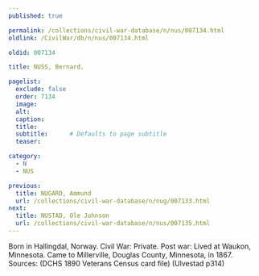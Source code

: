 ```yaml
---
published: true

permalink: /collections/civil-war-database/n/nus/007134.html
oldlink: /CivilWar/db/n/nus/007134.html

oldid: 007134

title: NUSS, Bernard.

pagelist:
  exclude: false
  order: 7134
  image: 
  alt:
  caption:
  title:
  subtitle:      # Defaults to page subtitle
  teaser:

category: 
  - N 
  - NUS

previous:
  title: NUGARD, Ammund
  url: /collections/civil-war-database/n/nug/007133.html  
next:
  title: NUSTAD, Ole Johnson
  url: /collections/civil-war-database/n/nus/007135.html   
---
```

Born in Hallingdal, Norway. Civil War: Private. Post war: Lived at Waukon, Minnesota. Came to Millerville, Douglas County, Minnesota, in 1867. Sources: (DCHS 1890 Veterans Census card file) (Ulvestad p314)